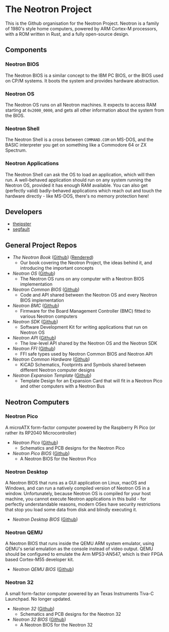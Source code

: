 # The Neotron Project

This is the Github organisation for the Neotron Project. Neotron is a family of 1980's style home computers, powered by ARM Cortex-M processors, with a ROM written in Rust, and a fully open-source design.

## Components

### Neotron BIOS

The Neotron BIOS is a similar concept to the IBM PC BIOS, or the BIOS used on CP/M systems. It boots the system and provides hardware abstraction.

### Neotron OS

The Neotron OS runs on all Neotron machines. It expects to access RAM starting at `0x2000_0000`, and gets all other information about the system from the BIOS.

### Neotron Shell

The Neotron Shell is a cross between `COMMAND.COM` on MS-DOS, and the BASIC interpreter you get on something like a Commodore 64 or ZX Spectrum.

### Neotron Applications

The Neotron Shell can ask the OS to load an application, which will then run. A well-behaved application should run on any system running the Neotron OS, provided it has enough RAM available. You can also get (perfectly valid) badly-behaved applications which reach out and touch the hardware directly - like MS-DOS, there's no memory protection here!

## Developers

* [thejpster](https://github.com/thejpster)
* [segfault](https://github.com/IGBC)

## General Project Repos

* *The Neotron Book* ([Github](https://github.com/neotron-compute/neotron-book)) ([Rendered](https://neotron-compute.github.io/Neotron-Book/))
   - Our book covering the Neotron Project, the ideas behind it, and introducing the important concepts
* *Neotron OS* ([Github](https://github.com/neotron-compute/neotron-os))
   - The Neotron OS runs on any computer with a Neotron BIOS implementation
* *Neotron Common BIOS* ([Github](https://github.com/neotron-compute/neotron-common-bios))
   - Code and API shared between the Neotron OS and every Neotron BIOS implementation
* *Neotron BMC* ([Github](https://github.com/neotron-compute/neotron-bmc))
   - Firmware for the Board Management Controller (BMC) fitted to various Neotron computers 
* *Neotron SDK* ([Github](https://github.com/Neotron-Compute/Neotron-SDK))
  - Software Development Kit for writing applications that run on Neotron OS
* *Neotron API* ([Github](https://github.com/Neotron-Compute/Neotron-API))
  - The low-level API shared by the Neotron OS and the Neotron SDK
* *Neotron FFI* ([Github](https://github.com/neotron-compute/neotron-ffi))
   - FFI safe types used by Neotron Common BIOS and Neotron API
* *Neotron Common Hardware* ([Github](https://github.com/neotron-compute/neotron-common-hardware))
  - KiCAD Schematics, Footprints and Symbols shared between different Neotron computer designs
* *Neotron Expansion Template* ([Github](https://github.com/Neotron-Compute/Neotron-Expansion-Template))
  - Template Design for an Expansion Card that will fit in a Neotron Pico and other computers with a Neotron Bus

## Neotron Computers

### Neotron Pico

A microATX form-factor computer powered by the Raspberry Pi Pico (or rather its RP2040 Microcontroller)

* *Neotron Pico* ([Github](https://github.com/neotron-compute/neotron-pico))
   - Schematics and PCB designs for the Neotron Pico
* *Neotron Pico BIOS* ([Github](https://github.com/neotron-compute/neotron-pico-bios))
   - A Neotron BIOS for the Neotron Pico

### Neotron Desktop

A Neotron BIOS that runs as a GUI application on Linux, macOS and Windows, and can run a natively compiled version of Neotron OS in a window. Unfortunately, because Neotron OS is compiled for your host machine, you cannot execute Neotron applications in this build - for perfectly understandable reasons, modern OSes have security restrictions that stop you load some data from disk and blindly executing it.

* *Neotron Desktop BIOS* ([Github](https://github.com/neotron-compute/neotron-desktop-bios))

### Neotron QEMU

A Neotron BIOS that runs inside the QEMU ARM system emulator, using QEMU's serial emulation as the console instead of video output. QEMU should be configured to emulate the Arm MPS3-AN547, which is their FPGA based Cortex-M55 developer kit.

* *Neotron QEMU BIOS* ([Github](https://github.com/neotron-compute/neotron-qemu-bios))

### Neotron 32

A small form-factor computer powered by an Texas Instruments Tiva-C Launchpad. No longer updated.

* *Neotron 32* ([Github](https://github.com/neotron-compute/neotron-32-hardware))
   - Schematics and PCB designs for the Neotron 32
* *Neotron 32 BIOS* ([Github](https://github.com/neotron-compute/neotron-32-bios))
   - A Neotron BIOS for the Neotron 32
